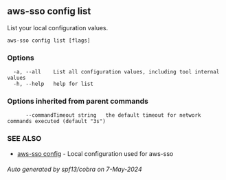 ## aws-sso config list

List your local configuration values.

```
aws-sso config list [flags]
```

### Options

```
  -a, --all    List all configuration values, including tool internal values
  -h, --help   help for list
```

### Options inherited from parent commands

```
      --commandTimeout string   the default timeout for network commands executed (default "3s")
```

### SEE ALSO

* [aws-sso config](aws-sso_config.md)	 - Local configuration used for aws-sso

###### Auto generated by spf13/cobra on 7-May-2024

